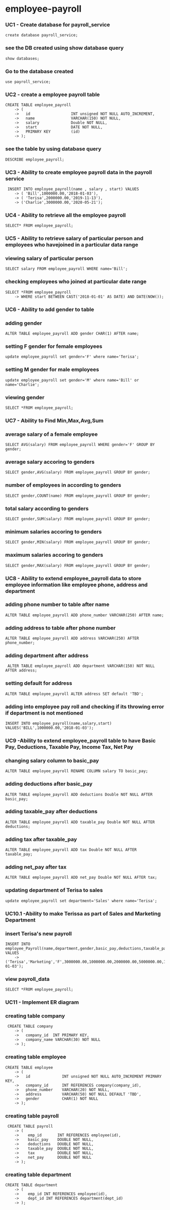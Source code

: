 # employee-payroll

### UC1 - Create database for payroll_service
```
create database payroll_service;
```
### see the DB created using show database query
```
show databases;
```

### Go to the database created 
```
use payroll_service;
```

### UC2 - create a employee payroll table
```
CREATE TABLE employee_payroll
    -> (
    ->   id                  INT unsigned NOT NULL AUTO_INCREMENT,
    ->   name                VARCHAR(150) NOT NULL,
    ->   salary              Double NOT NULL,
    ->   start               DATE NOT NULL,
    ->   PRIMARY KEY         (id)
    -> );
```
### see the table by using database query
```
DESCRIBE employee_payroll;
```

### UC3 - Ability to create employee payroll data in the payroll service
```
 INSERT INTO employee_payroll(name , salary , start) VALUES
    -> ( 'Bill',1000000.00,'2018-01-03'),
    -> ( 'Terisa',2000000.00,'2019-11-13'),
    -> ('Charlie',3000000.00,'2020-05-21');
```

### UC4 - Ability to retrieve all the employee payroll
```
SELECT* FROM employee_payroll;
```

### UC5 - Ability to retrieve salary of particular person and employees who havejoined in a particular data range

### viewing salary of particular person
```
SELECT salary FROM employee_payroll WHERE name='Bill';
```
### checking employees who joined at particular date range 
```
SELECT *FROM employee_payroll
    -> WHERE start BETWEEN CAST('2018-01-01' AS DATE) AND DATE(NOW());
```

### UC6 - Ability to add gender to table

### adding gender
```
ALTER TABLE employee_payroll ADD gender CHAR(1) AFTER name;
```
### setting F gender for female employees
```
update employee_payroll set gender='F' where name='Terisa';
```
### setting M gender for male employees
```
update employee_payroll set gender='M' where name='Bill' or name='Charlie';
```
### viewing gender
```
SELECT *FROM employee_payroll;
```
### UC7 - Ability to Find Min,Max,Avg,Sum

### average salary of a female employee
```
SELECT AVG(salary) FROM employee_payroll WHERE gender='F' GROUP BY gender;
```
### average salary accoring to genders
```
SELECT gender,AVG(salary) FROM employee_payroll GROUP BY gender;
```
### number of employees in according to genders
```
SELECT gender,COUNT(name) FROM employee_payroll GROUP BY gender;
```
### total salary according to genders
```
SELECT gender,SUM(salary) FROM employee_payroll GROUP BY gender;
```
### minimum salaries accoring to genders
```
SELECT gender,MIN(salary) FROM employee_payroll GROUP BY gender;
```
### maximum salaries accoring to genders
```
SELECT gender,MAX(salary) FROM employee_payroll GROUP BY gender;
```
### UC8 - Ability to extend employee_payroll data to store employee information like employee phone, address and department
### adding phone number to table after name
```
ALTER TABLE employee_payroll ADD phone_number VARCHAR(250) AFTER name;
```
### adding address to table after phone number
```
ALTER TABLE employee_payroll ADD address VARCHAR(250) AFTER phone_number;
```
### adding department after address
```
 ALTER TABLE employee_payroll ADD department VARCHAR(150) NOT NULL AFTER address;
```
### setting default for address
```
ALTER TABLE employee_payroll ALTER address SET default 'TBD';
```
### adding into employee pay roll and checking if its throwing error if department is not mentioned 
```
INSERT INTO employee_payroll(name,salary,start) VALUES('BILL',1000000.00,'2018-01-03');
```
### UC9  -Ability to extend employee_payroll table to have Basic Pay, Deductions, Taxable Pay, Income Tax, Net Pay
### changing salary column to basic_pay
```
ALTER TABLE employee_payroll RENAME COLUMN salary TO basic_pay;
```
### adding deductions after basic_pay
```
ALTER TABLE employee_payroll ADD deductions Double NOT NULL AFTER basic_pay;
```
### adding taxable_pay after deductions
```
ALTER TABLE employee_payroll ADD taxable_pay Double NOT NULL AFTER deductions;
```
### adding tax after taxable_pay
```
ALTER TABLE employee_payroll ADD tax Double NOT NULL AFTER taxable_pay;
```
### adding net_pay after tax
```
ALTER TABLE employee_payroll ADD net_pay Double NOT NULL AFTER tax;
```
### updating department of Terisa to sales
```
update employee_payroll set department='Sales' where name='Terisa';
```
### UC10.1 -Ability to make Terissa as part of Sales and Marketing Department
### insert Terisa's new payroll
```
INSERT INTO employee_Payroll(name,department,gender,basic_pay,deductions,taxable_pay,tax,net_pay,start) VALUES
    -> ('Terisa','Marketing','F',3000000.00,1000000.00,2000000.00,5000000.00,1500000.00,'2018-01-03');
```
### view payroll_data
```
SELECT *FROM employee_payroll;
```
### UC11  - Implement ER diagram
### creating table company
```
 CREATE TABLE company
    -> (
    ->   company_id  INT PRIMARY KEY,
    ->   company_name VARCHAR(30) NOT NULL
    -> );
```
### creating table employee
```
CREATE TABLE employee
    -> (
    ->   id              INT unsigned NOT NULL AUTO_INCREMENT PRIMARY KEY,
    ->   company_id      INT REFERENCES company(company_id),
    ->   phone_number    VARCHAR(20) NOT NULL,
    ->   address         VARCHAR(50) NOT NULL DEFAULT 'TBD',
    ->   gender          CHAR(1) NOT NULL
    -> );
```
### creating table payroll
```
 CREATE TABLE payroll
    -> (
    ->    emp_id       INT REFERENCES employee(id),
    ->    basic_pay    DOUBLE NOT NULL,
    ->    deductions   DOUBLE NOT NULL,
    ->    taxable_pay  DOUBLE NOT NULL,
    ->    tax          DOUBLE NOT NULL,
    ->    net_pay      DOUBLE NOT NULL
    -> );
```
### creating table department
```
CREATE TABLE department
    -> (
    ->    emp_id INT REFERENCES employee(id),
    ->    dept_id INT REFERENCES department(dept_id)
    -> );
```